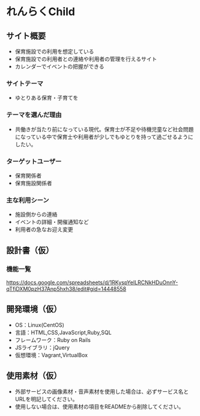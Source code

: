 # れんらくChild

## サイト概要
* 保育施設での利用を想定している
* 保育施設での利用者との連絡や利用者の管理を行えるサイト
* カレンダーでイベントの把握ができる

### サイトテーマ
* ゆとりある保育・子育てを

### テーマを選んだ理由
* 共働きが当たり前になっている現代。保育士が不足や待機児童など社会問題になっている中で保育士や利用者が少しでもゆとりを持って過ごせるようにしたい。

### ターゲットユーザー
* 保育関係者
* 保育施設関係者

### 主な利用シーン
* 施設側からの連絡
* イベントの詳細・開催通知など
* 利用者の急なお迎え変更

## 設計書（仮）

### 機能一覧
https://docs.google.com/spreadsheets/d/1RKyspYeILRCNkHDuOnnY-qTfjDXM0pzH37Anp5hxh38/edit#gid=14448558

## 開発環境（仮）
- OS：Linux(CentOS)
- 言語：HTML,CSS,JavaScript,Ruby,SQL
- フレームワーク：Ruby on Rails
- JSライブラリ：jQuery
- 仮想環境：Vagrant,VirtualBox

## 使用素材（仮）
- 外部サービスの画像素材・音声素材を使用した場合は、必ずサービス名とURLを明記してください。
- 使用しない場合は、使用素材の項目をREADMEから削除してください。